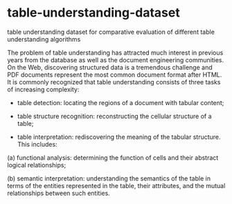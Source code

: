 # table-understanding-dataset
table understanding dataset for  comparative evaluation of different table understanding algorithms



The problem of table understanding has attracted much interest in previous years from the database as well as the document engineering communities. On the Web, discovering structured data is a tremendous challenge and PDF documents represent the most common document format after HTML. It is commonly recognized that table understanding consists of three tasks of increasing complexity:     

* table detection: locating the regions of a document with tabular content;        

* table structure recognition: reconstructing the cellular structure of a table;          

* table interpretation: rediscovering the meaning of the tabular structure. This includes:         

(a) functional analysis: determining the function of cells and their abstract logical relationships;       

(b) semantic interpretation: understanding the semantics of the table in terms of the entities represented in the table, their attributes, and the mutual relationships between such entities.       
